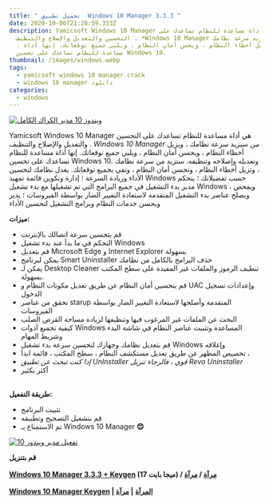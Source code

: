 ```yaml
---
title: " تحميل تطبيق  Windows 10 Manager 3.3.3 "
date: 2020-10-06T21:28:59.333Z
description: Yamicsoft Windows 10 Manager هي أداة مساعدة للنظام تساعدك على
  التحسين والتعديل والإصلاح والتنظيف . *Windows 10 Manager من* سيزيد سرعة نظامك
  ، ويزيل أخطاء النظام ، ويحسن أمان النظام ، ويلبي جميع توقعاتك. إنها أداة
  مساعدة للنظام تساعدك على تحسين Windows 10.
thumbnail: /images/windows.webp
tags:
  - yamicsoft windows 10 manager crack
  - windows 10 manager دانلود
categories:
  - windows
---
```

<!--StartFragment-->

[![ويندوز 10 مدير الكراك الكامل ](https://1.bp.blogspot.com/-wMWQgQ-0BjQ/X2G8AofNJzI/AAAAAAAAVa8/raXj5K7-vQYE8pnzlUhw3Dal0nX1VIvggCLcBGAsYHQ/s200/Windows-10-manager-full-crack.webp "ويندوز 10 مدير الكراك الكامل ")](https://1.bp.blogspot.com/-wMWQgQ-0BjQ/X2G8AofNJzI/AAAAAAAAVa8/raXj5K7-vQYE8pnzlUhw3Dal0nX1VIvggCLcBGAsYHQ/s1600/Windows-10-manager-full-crack.webp)

Yamicsoft Windows 10 Manager هي أداة مساعدة للنظام تساعدك على التحسين والتعديل والإصلاح والتنظيف . *Windows 10 Manager من* سيزيد سرعة نظامك ، ويزيل أخطاء النظام ، ويحسن أمان النظام ، ويلبي جميع توقعاتك. إنها أداة مساعدة للنظام تساعدك على تحسين Windows 10. وتعديله وإصلاحه وتنظيفه. ستزيد من سرعة نظامك ، وتزيل أخطاء النظام ، وتحسن أمان النظام ، وتفي بجميع توقعاتك. يعدل نظامك لتحسين الأداء وزيادة السرعة ؛ إدارة وتكوين قائمة تمهيد Windows حسب تفضيلاتك ؛ يتحكم مدير بدء التشغيل في جميع البرامج التي تم تشغيلها مع بدء تشغيل Windows ، ويفحص ويصلح عناصر بدء التشغيل المتقدمة لاستعادة التغيير الضار بواسطة الفيروسات ؛ يدير ويحسن خدمات النظام وبرامج التشغيل لتحسين الأداء



**ميزات:**

* قم بتحسين سرعة اتصالك بالإنترنت
* التحكم في ما بدأ عند بدء تشغيل Windows
* قم بتعديل Microsoft Edge و Internet Explorer بسهولة
* يمكن لبرنامج Smart Uninstaller حذف البرامج بالكامل من نظامك
* يمكن لـ Desktop Cleaner تنظيف الرموز والملفات غير المفيدة على سطح المكتب بسهولة.
* قم بتحسين أمان النظام عن طريق تعديل مكونات النظام و UAC وإعدادات تسجيل الدخول
* تحقق من عناصر starup المتقدمة وأصلحها لاستعادة التغيير الضار بواسطة الفيروسات
* البحث عن الملفات غير المرغوب فيها وتنظيفها لزيادة مساحة القرص الصلب
* كيفية تجميع أدوات Windows المساعدة وتثبيت عناصر النظام في شاشة البدء وشريط المهام
* قم بتعديل نظامك وجهازك لتحسين سرعة بدء تشغيل Windows وإغلاقه
* تخصيص المظهر عن طريق تعديل مستكشف النظام ، سطح المكتب ، قائمة ابدأ ،
* *إذا كنت تبحث عن تطبيق UnInstaller قوي ، فالرجاء تنزيل Revo Uninstaller*
* أكثر بكثير

\
**طريقة التفعيل:**

* تثبيت البرنامج
* قم بتشغيل التصحيح وتطبيقه
* تم الاستمتاع بـ Windows 10 Manager **😊**

[![تفعيل مدير ويندوز 10 ](https://3.bp.blogspot.com/-SOOmmsnEKe4/XDdjU_w0_UI/AAAAAAAAQ0U/pwsfTfCs7LoV8rt0IFXiorbI_e5kz28wACLcBGAs/s640/Windows10-Manager.PNG "تفعيل مدير ويندوز 10 ")](https://3.bp.blogspot.com/-SOOmmsnEKe4/XDdjU_w0_UI/AAAAAAAAQ0U/pwsfTfCs7LoV8rt0IFXiorbI_e5kz28wACLcBGAs/s1600/Windows10-Manager.PNG)

**قم بتنزيل**\
[](https://dailyuploads.net/evhwf7q2wnud)\
**[Windows 10 Manager 3.3.3 + Keygen](https://dropgalaxy.in/ngvc3ewp5dl5) (17 ميجا بايت) / [مرآة](https://usersdrive.com/2qa4qp6nl660.html) / [مرآة](https://mir.cr/0CLOS4XR)**\
\
**[Windows 10 Manager Keygen](https://dropgalaxy.in/i5ow9iyd0sss) | [المرآة](https://usersdrive.com/h6d4webd5k4c.html)** [](https://usersdrive.com/h6d4webd5k4c.html)**\| [مرآة](https://mir.cr/178CMAEJ)**

<!--EndFragment-->